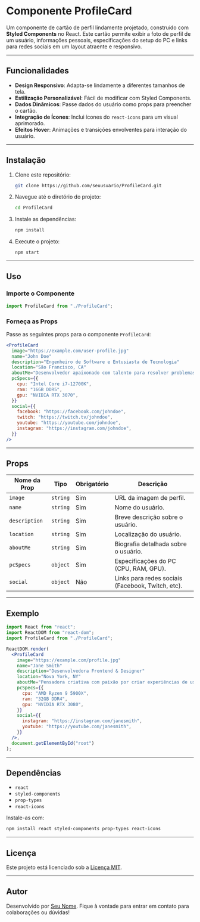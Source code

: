 # Componente ProfileCard

Um componente de cartão de perfil lindamente projetado, construído com **Styled Components** no React. Este cartão permite exibir a foto de perfil de um usuário, informações pessoais, especificações do setup do PC e links para redes sociais em um layout atraente e responsivo.

---

## Funcionalidades

- **Design Responsivo**: Adapta-se lindamente a diferentes tamanhos de tela.
- **Estilização Personalizável**: Fácil de modificar com Styled Components.
- **Dados Dinâmicos**: Passe dados do usuário como props para preencher o cartão.
- **Integração de Ícones**: Inclui ícones do `react-icons` para um visual aprimorado.
- **Efeitos Hover**: Animações e transições envolventes para interação do usuário.

---

## Instalação

1. Clone este repositório:
   ```bash
   git clone https://github.com/seuusuario/ProfileCard.git
   ```
2. Navegue até o diretório do projeto:
   ```bash
   cd ProfileCard
   ```
3. Instale as dependências:
   ```bash
   npm install
   ```
4. Execute o projeto:
   ```bash
   npm start
   ```

---

## Uso

### Importe o Componente

```jsx
import ProfileCard from "./ProfileCard";
```

### Forneça as Props

Passe as seguintes props para o componente `ProfileCard`:

```jsx
<ProfileCard
  image="https://example.com/user-profile.jpg"
  name="John Doe"
  description="Engenheiro de Software e Entusiasta de Tecnologia"
  location="São Francisco, CA"
  aboutMe="Desenvolvedor apaixonado com talento para resolver problemas complexos."
  pcSpecs={{
    cpu: "Intel Core i7-12700K",
    ram: "16GB DDR5",
    gpu: "NVIDIA RTX 3070",
  }}
  social={{
    facebook: "https://facebook.com/johndoe",
    twitch: "https://twitch.tv/johndoe",
    youtube: "https://youtube.com/johndoe",
    instagram: "https://instagram.com/johndoe",
  }}
/>
```

---

## Props

| Nome da Prop  | Tipo     | Obrigatório | Descrição                                         |
| ------------- | -------- | ----------- | ------------------------------------------------- |
| `image`       | `string` | Sim         | URL da imagem de perfil.                          |
| `name`        | `string` | Sim         | Nome do usuário.                                  |
| `description` | `string` | Sim         | Breve descrição sobre o usuário.                  |
| `location`    | `string` | Sim         | Localização do usuário.                           |
| `aboutMe`     | `string` | Sim         | Biografia detalhada sobre o usuário.              |
| `pcSpecs`     | `object` | Sim         | Especificações do PC (CPU, RAM, GPU).             |
| `social`      | `object` | Não         | Links para redes sociais (Facebook, Twitch, etc). |

---

## Exemplo

```jsx
import React from "react";
import ReactDOM from "react-dom";
import ProfileCard from "./ProfileCard";

ReactDOM.render(
  <ProfileCard
    image="https://example.com/profile.jpg"
    name="Jane Smith"
    description="Desenvolvedora Frontend & Designer"
    location="Nova York, NY"
    aboutMe="Pensadora criativa com paixão por criar experiências de usuário incríveis."
    pcSpecs={{
      cpu: "AMD Ryzen 9 5900X",
      ram: "32GB DDR4",
      gpu: "NVIDIA RTX 3080",
    }}
    social={{
      instagram: "https://instagram.com/janesmith",
      youtube: "https://youtube.com/janesmith",
    }}
  />,
  document.getElementById("root")
);
```

---

## Dependências

- `react`
- `styled-components`
- `prop-types`
- `react-icons`

Instale-as com:

```bash
npm install react styled-components prop-types react-icons
```

---

## Licença

Este projeto está licenciado sob a [Licença MIT](LICENSE).

---

## Autor

Desenvolvido por [Seu Nome](https://github.com/seuusuario). Fique à vontade para entrar em contato para colaborações ou dúvidas!
